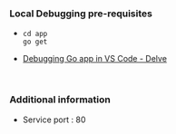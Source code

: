 ### Local Debugging pre-requisites
* 
    ```
    cd app
    go get
    ```
* [Debugging Go app in VS Code - Delve](https://github.com/Microsoft/vscode-go/wiki/Debugging-Go-code-using-VS-Code)

<br/>

### Additional information
* Service port : 80